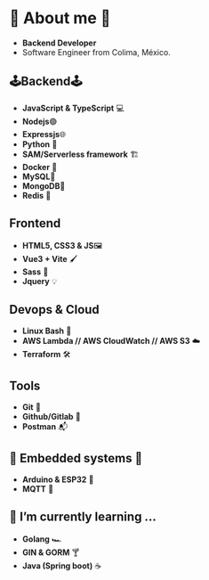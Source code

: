 # :rocket: About me :rocket:
- **Backend Developer** 
- Software Engineer from Colima, México.
## 🕹️Backend🕹️
- **JavaScript & TypeScript** 💻
- **Nodejs**🟢
- **Expressjs**🌐
- **Python** 🐍
- **SAM/Serverless framework** 🏗️
- **Docker** 🐳
- **MySQL**🐬
- **MongoDB**🍃
- **Redis** 🔄

## Frontend
- **HTML5, CSS3 & JS**🖼️
- **Vue3 + Vite** 🖌️
- **Sass** 🎨
- **Jquery** 💡

## Devops & Cloud
- **Linux Bash** 🐧
- **AWS Lambda // AWS CloudWatch // AWS S3** ☁️
- **Terraform** 🛠️

## Tools
- **Git** 🐙
- **Github/Gitlab** 🚀
- **Postman** 📬

## 🤖 Embedded systems 🤖
- **Arduino & ESP32** 🤖
- **MQTT** 📡

## 🌱 I’m currently learning ...
- **Golang** 🏎️
- **GIN & GORM** 🍸
- **Java (Spring boot)** ☕

<!--
**EstebanCortina/EstebanCortina** is a ✨ _special_ ✨ repository because its `README.md` (this file) appears on your GitHub profile.

Here are some ideas to get you started:

- 🔭 I’m currently working on ...
- 🌱 I’m currently learning ...
- 👯 I’m looking to collaborate on ...
- 🤔 I’m looking for help with ...
- 💬 Ask me about ...
- 📫 How to reach me: ...
- 😄 Pronouns: ...
- ⚡ Fun fact: ...
-->
